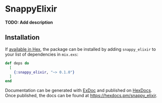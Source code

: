 # SnappyElixir

**TODO: Add description**

## Installation

If [available in Hex](https://hex.pm/docs/publish), the package can be installed
by adding `snappy_elixir` to your list of dependencies in `mix.exs`:

```elixir
def deps do
  [
    {:snappy_elixir, "~> 0.1.0"}
  ]
end
```

Documentation can be generated with [ExDoc](https://github.com/elixir-lang/ex_doc)
and published on [HexDocs](https://hexdocs.pm). Once published, the docs can
be found at <https://hexdocs.pm/snappy_elixir>.

